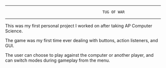 ------------------------------------------------------------------------
                                                TUG OF WAR
------------------------------------------------------------------------

This was my first personal project I worked on after taking AP Computer Science. 

The game was my first time ever dealing with buttons, action listeners, and GUI. 

The user can choose to play against the computer or another player, and can switch modes during gameplay from the menu.
